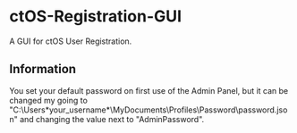 # ctOS-Registration-GUI
A GUI for ctOS User Registration.

## Information
You set your default password on first use of the Admin Panel, but it can be changed my going to "C:\Users\*your_username*\MyDocuments\Profiles\Password\password.json" and changing the value next to "AdminPassword".

